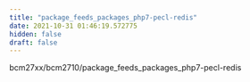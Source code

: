 ```yaml
---
title: "package_feeds_packages_php7-pecl-redis"
date: 2021-10-31 01:46:19.572775
hidden: false
draft: false
---
```


bcm27xx/bcm2710/package_feeds_packages_php7-pecl-redis

